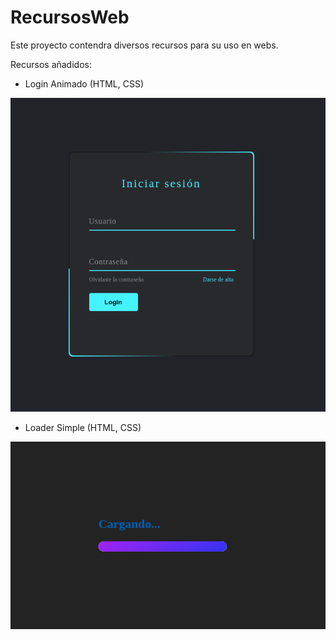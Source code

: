 # RecursosWeb

Este proyecto contendra diversos recursos para su uso en webs.

Recursos añadidos:

* Login Animado (HTML, CSS)<br>

![Login Animado](Imagenes/loginAnimado.png)

* Loader Simple (HTML, CSS)<br>

![Login Animado](Imagenes/loader.png)


